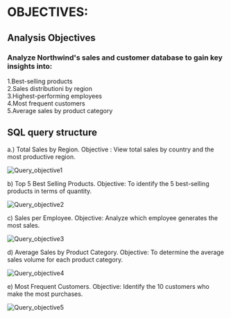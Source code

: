 
# OBJECTIVES:

## Analysis Objectives

### Analyze Northwind's sales and customer database to gain key insights into:

1.Best-selling products<br/>
2.Sales distributioni by region<br/>
3.Highest-performing employees<br/>
4.Most frequent customers<br/>
5.Average sales by product category<br/>



## SQL query structure

a.) Total Sales by Region. 
Objective : View total sales by country and the most productive region.


![Query_objective1](https://github.com/user-attachments/assets/4b523e15-b358-439b-a754-4b01556cdf8b)




b) Top 5 Best Selling Products.
Objective: To identify the 5 best-selling products in terms of quantity.




![Query_objective2](https://github.com/user-attachments/assets/d47c571c-4b87-4c5b-9e81-65de69677caa)


c) Sales per Employee.
Objective: Analyze which employee generates the most sales.






![Query_objective3](https://github.com/user-attachments/assets/e3caaa4f-1fc2-4a7c-af0f-b47da6aeced0)



d) Average Sales by Product Category.
Objective: To determine the average sales volume for each product category.







![Query_objective4](https://github.com/user-attachments/assets/59e14169-cfa1-4c64-bda1-c82cb35eb38c)



e) Most Frequent Customers.
Objective: Identify the 10 customers who make the most purchases.







![Query_objective5](https://github.com/user-attachments/assets/b431cbff-c9b5-4d5b-9e7f-5410ba5f2760)









